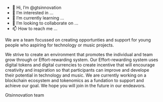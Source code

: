 - 👋 Hi, I’m @gtsinnovation
- 👀 I’m interested in ...
- 🌱 I’m currently learning ...
- 💞️ I’m looking to collaborate on ...
- 📫 How to reach me ...

<!---
gtsinnovation/gtsinnovation is a ✨ special ✨ repository because its `README.md` (this file) appears on your GitHub profile.
You can click the Preview link to take a look at your changes.
--->We are a team focussed on creating opportunties and support for young people who  aspiring for technology or music projects. 
We strive to create an environment that promotes the individual and team grow through or Effort-rewarding system.
Our Effort-rewarding system uses digital tokens and digital currencies to create incentive that will encourage creativity
and inspiration so that participants can improve and develope their potential in technology and music.
We are currently working on a blockchain ecosystem and tokenomics as a fundation to support and achieve our goal.
We hope you will join in the future in our endeavors.

Gtsinnovation team
